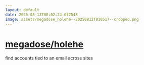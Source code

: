 ```yaml
---
layout: default
date: 2025-08-13T00:02:24.072548
image: assets/megadose_holehe--20250812T010517--cropped.png
---
```


# [megadose/holehe](https://github.com/megadose/holehe)

find accounts tied to an email across sites
